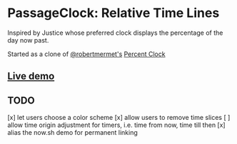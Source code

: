 # PassageClock: Relative Time Lines

Inspired by Justice whose preferred clock displays the percentage of the day now past.

Started as a clone of [@robertmermet's](http://robertmermet.com/) [Percent Clock](https://github.com/robertmermet/percentclock/)

## [Live demo](https://passageclock.now.sh/)

## TODO

[x] let users choose a color scheme
[x] allow users to remove time slices
[ ] allow time origin adjustment for timers, i.e. time from now, time till then
[x] alias the now.sh demo for permanent linking
